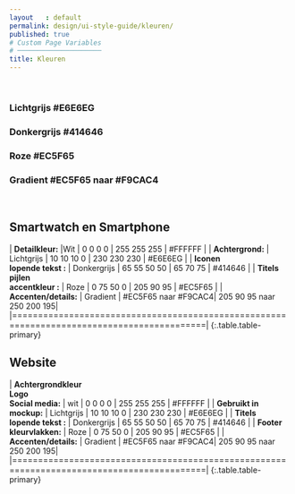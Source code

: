 ```yaml
---
layout   : default
permalink: design/ui-style-guide/kleuren/
published: true
# Custom Page Variables
# ─────────────────────
title: Kleuren
---
```

<br>

<h3 class="color lightgrey">Lichtgrijs #E6E6EG</h3>
<h3 class="color darkgrey">Donkergrijs #414646</h3>
<h3 class="color pink">Roze #EC5F65</h3>
<h3 class="color gradient">Gradient #EC5F65 naar #F9CAC4</h3>
<br>

Smartwatch en Smartphone
-------------------------

| <strong>Detailkleur:</strong>     |Wit         |  0  0  0  0  | 255 255 255 | #FFFFFF   |
| <strong>Achtergrond:</strong>     | Lichtgrijs  | 10 10 10 0   | 230 230 230 | #E6E6EG   |
| <strong>Iconen<br>lopende tekst :</strong> | Donkergrijs | 65 55 50 50  | 65   70  75 | #414646   |
| <strong>Titels<br>pijlen<br>accentkleur :</strong> | Roze        | 0  75 50  0  | 205  90  95 | #EC5F65   |
| <strong>Accenten/details:</strong> | Gradient    | #EC5F65 naar #F9CAC4| 205  90  95 naar 250 200 195|
|===========================================================================================|
{:.table.table-primary}
<br>

Website
-------------------------

| <strong>Achtergrondkleur<br>Logo<br>Social media:</strong> | wit    |  0  0  0  0  | 255 255 255   | #FFFFFF   |
| <strong>Gebruikt in mockup:</strong>         | Lichtgrijs  | 10 10 10 0   | 230 230 230   | #E6E6EG   |
| <strong>Titels<br>lopende tekst :</strong>   | Donkergrijs | 65 55 50 50  | 65   70  75   | #414646   |
| <strong>Footer<br>kleurvlakken:</strong>     | Roze        | 0  75 50  0  | 205  90  95   | #EC5F65   |
| <strong>Accenten/details:</strong>           | Gradient    | #EC5F65 naar #F9CAC4| 205  90  95 naar 250 200 195|
|===========================================================================================|
{:.table.table-primary}


